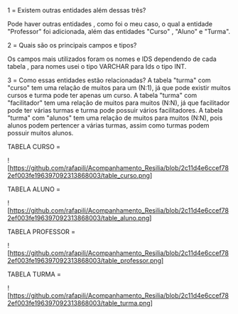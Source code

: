 1️ = Existem outras entidades além dessas três?

Pode haver outras entidades , como foi o meu caso, o qual a entidade "Professor" foi adicionada, além das entidades "Curso" , "Aluno" e "Turma".


2️ =  Quais são os principais campos e tipos?

Os campos mais utilizados foram os nomes e IDS dependendo de cada tabela , para nomes usei o tipo VARCHAR para Ids o tipo INT.


3️ = Como essas entidades estão relacionadas?
A tabela "turma" com "curso" tem uma relação de muitos para um (N:1), já que pode existir muitos cursos e turma pode ter apenas um curso.
A tabela "turma" com "facilitador" tem uma relação de muitos para muitos (N:N), já que facilitador pode ter várias turmas e turma pode possuir vários facilitadores.
A tabela "turma" com "alunos" tem uma relação de muitos para muitos (N:N), pois alunos podem pertencer a várias turmas, assim como turmas podem possuir muitos alunos.


TABELA CURSO =

![https://github.com/rafapili/Acompanhamento_Resilia/blob/2c11d4e6ccef782ef003fe196397092313868003/table_curso.png]

TABELA ALUNO =

![https://github.com/rafapili/Acompanhamento_Resilia/blob/2c11d4e6ccef782ef003fe196397092313868003/table_aluno.png]

TABELA PROFESSOR =

![https://github.com/rafapili/Acompanhamento_Resilia/blob/2c11d4e6ccef782ef003fe196397092313868003/table_professor.png]

TABELA TURMA =

![https://github.com/rafapili/Acompanhamento_Resilia/blob/2c11d4e6ccef782ef003fe196397092313868003/table_turma.png]
